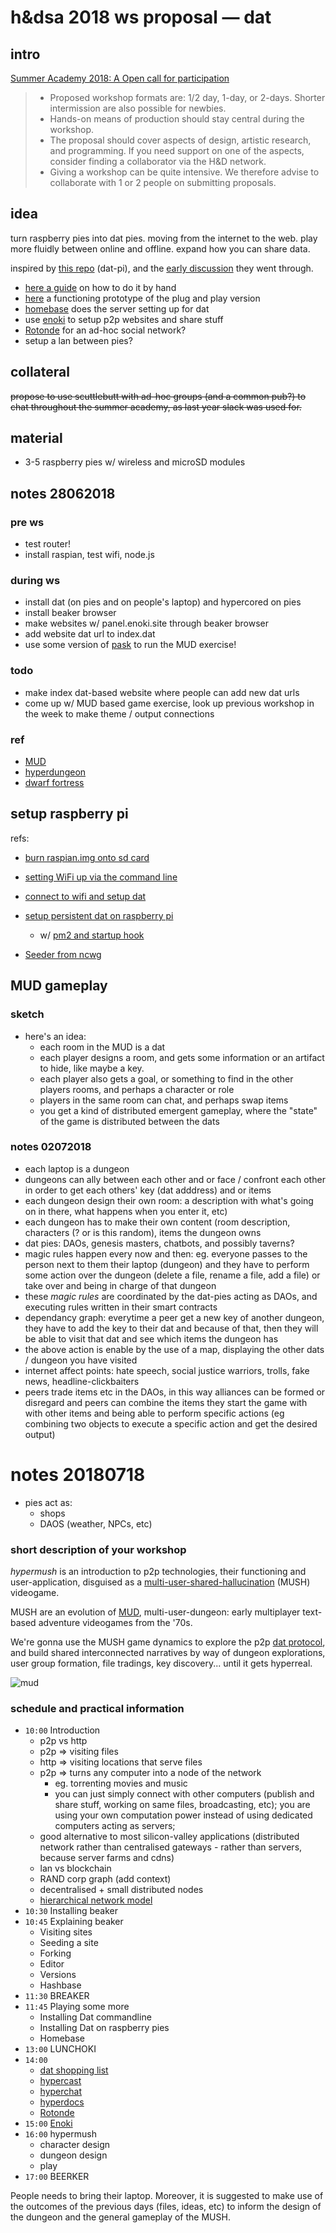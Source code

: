 # h&dsa 2018 ws proposal — dat

## intro

[Summer Academy 2018: A Open call for participation](https://hackersanddesigners.nl/s/Events/p/Summer_Academy_2018%3A_Open_call_for_participation)

> - Proposed workshop formats are: 1/2 day, 1-day, or 2-days. Shorter intermission are also possible for newbies.
> - Hands-on means of production should stay central during the workshop.
> - The proposal should cover aspects of design, artistic research, and programming. If you need support on one of the aspects, consider finding a collaborator via the H&D network.
> - Giving a workshop can be quite intensive. We therefore advise to collaborate with 1 or 2 people on submitting proposals.

## idea

turn raspberry pies into dat pies. moving from the internet to the web. play more fluidly between online and offline. expand how you can share data.

inspired by [this repo](https://github.com/new-computers/dat-pi) (dat-pi), and the [early discussion](https://github.com/new-computers/dat-pi/issues/3) they went through.

- [here a guide](https://guides.newcomputers.group/installing-dat-raspberry-pi.html) on how to do it by hand
- [here](https://github.com/new-computers/seeder) a functioning prototype of the plug and play version
- [homebase](https://github.com/beakerbrowser/homebase) does the server setting up for dat
- use [enoki](https://enoki.site) to setup p2p websites and share stuff
- [Rotonde](https://louis.center/p2p-social-networking/) for an ad-hoc social network?
- setup a lan between pies?

## collateral

~~propose to use scuttlebutt with ad-hoc groups (and a common pub?) to chat throughout the summer academy, as last year slack was used for.~~ 

## material

- 3-5 raspberry pies w/ wireless and microSD modules

## notes 28062018

### pre ws

- test router!
- install raspian, test wifi, node.js 

### during ws

- install dat (on pies and on people's laptop) and hypercored on pies
- install beaker browser
- make websites w/ panel.enoki.site through beaker browser
- add website dat url to index.dat
- use some version of [pask](https://github.com/nonlinear-thinkering-group/pask) to run the MUD exercise!

### todo

- make index dat-based website where people can add new dat urls
- come up w/ MUD based game exercise, look up previous workshop in the week to make theme / output connections 

### ref

- [MUD](https://en.m.wikipedia.org/wiki/MUD)
- [hyperdungeon](https://github.com/cblgh/hyperdungeon)
- [dwarf fortress](https://en.m.wikipedia.org/wiki/Dwarf_Fortress)

## setup raspberry pi

refs:

- [burn raspian.img onto sd card](https://www.raspberrypi.org/documentation/installation/installing-images/mac.md)
- [setting WiFi up via the command line](https://www.raspberrypi.org/documentation/configuration/wireless/wireless-cli.md)
- [connect to wifi and setup dat](https://github.com/new-computers/guides/blob/master/guides/installing-dat-raspberry-pi.md)
- [setup persistent dat on raspberry pi](https://docs.datproject.org/server)
  - w/ [pm2 and startup hook](https://pm2.io/doc/en/runtime/guide/startup-hook/)
  
- [Seeder from ncwg](https://newcomputers.group/seeder.html)
## MUD gameplay

### sketch

- here's an idea: 
  - each room in the MUD is a dat
  - each player designs a room, and gets some information or an artifact to hide, like maybe a key.
  - each player also gets a goal, or something to find in the other players rooms, and perhaps a character or role
  - players in the same room can chat, and perhaps swap items
  - you get a kind of distributed emergent gameplay, where the "state" of the game is distributed between the dats

### notes 02072018

- each laptop is a dungeon
- dungeons can ally between each other and or face / confront each other in order to get each others' key (dat adddress) and or items
- each dungeon design their own room: a description with what's going on in there, what happens when you enter it, etc)
- each dungeon has to make their own content (room description, characters (? or is this random), items the dungeon owns
- dat pies: DAOs, genesis masters, chatbots, and possibly taverns?
- magic rules happen every now and then: eg. everyone passes to the person next to them their laptop (dungeon) and they have to perform some action over the dungeon (delete a file, rename a file, add a file) or take over and being in charge of that dungeon
- these *magic rules* are coordinated by the dat-pies acting as DAOs, and executing rules written in their smart contracts
- dependancy graph: everytime a peer get a new key of another dungeon, they have to add the key to their dat and because of that, then they will be able to visit that dat and see which items the dungeon has
- the above action is enable by the use of a map, displaying the other dats / dungeon you have visited
- internet affect points: hate speech, social justice warriors, trolls, fake news, headline-clickbaiters
- peers trade items etc in the DAOs, in this way alliances can be formed or disregard and peers can combine the items they start the game with with other items and being able to perform specific actions (eg combining two objects to execute a specific action and get the desired output)

# notes 20180718

- pies act as:
  - shops
  - DAOS (weather, NPCs, etc)

### short description of your workshop

*hypermush* is an introduction to p2p technologies, their functioning and user-application, disguised as a [multi-user-shared-hallucination](https://en.m.wikipedia.org/wiki/MUSH) (MUSH) videogame.

MUSH are an evolution of [MUD](https://en.m.wikipedia.org/wiki/MUD), multi-user-dungeon: early multiplayer text-based adventure videogames from the '70s.

We're gonna use the MUSH game dynamics to explore the p2p [dat protocol](https://datproject.org/), and  build shared interconnected narratives by way of dungeon explorations, user group formation, file tradings, key discovery... until it gets hyperreal.

![mud](http://www.mobygames.com/images/shots/l/78247-questron-apple-ii-screenshot-this-dungeon-is-multi-leveled.png)

### schedule and practical information

- `10:00` Introduction
	- p2p vs http
	- p2p => visiting files
	- http => visiting locations that serve files
	- p2p => turns any computer into a node of the network
		- eg. torrenting movies and music
		- you can just simply connect with other computers (publish and share stuff, working on same files, broadcasting, etc); you are using your own computation power instead of using dedicated computers acting as servers; 
	- good alternative to most silicon-valley applications (distributed network rather than centralised gateways - rather than servers, because server farms and cdns) 
	- lan vs blockchain
	- RAND corp graph (add context)
	- decentralised + small distributed nodes
	- [hierarchical network model](https://en.m.wikipedia.org/wiki/Hierarchical_network_model)
- `10:30` Installing beaker
- `10:45` Explaining beaker
	- Visiting sites
	- Seeding a site
	- Forking
	- Editor
	- Versions
	- Hashbase
- `11:30` BREAKER
- `11:45` Playing some more
	- Installing Dat commandline
	- Installing Dat on raspberry pies
	- Homebase
- `13:00` LUNCHOKI
- `14:00`
	- [dat shopping list](https://github.com/jimpick/dat-shopping-list)
	- [hypercast](https://github.com/louiscenter/hypercast)
	- [hyperchat](https://github.com/frnsys/hyperchat)
	- [hyperdocs](https://github.com/frnsys/hyperdocs)
	- [Rotonde](https://github.com/Rotonde/rotonde-client)
- `15:00` [Enoki](dat://panel.enoki.site/)
- `16:00` hypermush
	- character design
	- dungeon design 
	- play
- `17:00` BEERKER

People needs to bring their laptop. Moreover, it is suggested to make use of the outcomes of the previous days (files, ideas, etc) to inform the design of the dungeon and the general gameplay of the MUSH.
